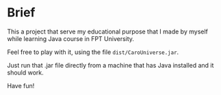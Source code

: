 # Brief

This a project that serve my educational purpose that I made by myself while learning Java course in FPT University.

Feel free to play with it, using the file `dist/CaroUniverse.jar`. 

Just run that .jar file directly from a machine that has Java installed and it should work.

Have fun!